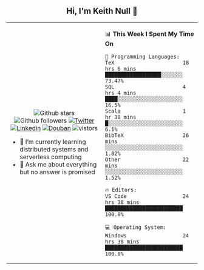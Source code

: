 <h2 align="center"> Hi, I'm Keith Null 👋 </h2>

<table>
    <tr>
        <td valign="center" width="50%">
            <p align="center">
              <img src="https://img.shields.io/github/stars/keithnull?style=social" alt="Github stars" />
              <img src="https://img.shields.io/github/followers/keithnull?style=social" alt="Github followers" />
              <a href="https://twitter.com/_keithnull"><img src="https://img.shields.io/badge/@__keithnull-1DA1F2?style=flat&logo=Twitter&logoColor=white" alt="Twitter"/></a>
              <a href="https://www.linkedin.com/in/wuzhengke/?locale=en_US"><img src="https://img.shields.io/badge/@wuzhengke-0073b1?style=flat&logo=LinkedIn&logoColor=white" alt="Linkedin" /></a>
              <a href="https://www.douban.com/people/keith1"><img src="https://img.shields.io/badge/@keith1-007722?style=flat&logo=Douban&logoColor=white" alt="Douban" /></a>
              <img src="https://visitor-badge.glitch.me/badge?page_id=keithnull" alt="vistors" />
            </p>
            <ul>
                <li>🌱 I’m currently learning distributed systems and serverless computing</li>
                <li>💬 Ask me about everything but no answer is promised</li>
            </ul>
        </td>
       <td valign="top" width="50%">
    
<!--START_SECTION:waka-->
📊 **This Week I Spent My Time On** 

```text
💬 Programming Languages: 
TeX                      18 hrs 6 mins       ██████████████████░░░░░░░   73.47% 
SQL                      4 hrs 4 mins        ████░░░░░░░░░░░░░░░░░░░░░   16.5% 
Scala                    1 hr 30 mins        █░░░░░░░░░░░░░░░░░░░░░░░░   6.1% 
BibTeX                   26 mins             ░░░░░░░░░░░░░░░░░░░░░░░░░   1.82% 
Other                    22 mins             ░░░░░░░░░░░░░░░░░░░░░░░░░   1.52%

🔥 Editors: 
VS Code                  24 hrs 38 mins      █████████████████████████   100.0%

💻 Operating System: 
Windows                  24 hrs 38 mins      █████████████████████████   100.0%

```


<!--END_SECTION:waka-->
</td></tr>
</table>


